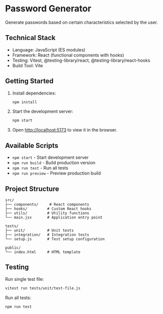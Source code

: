 # Password Generator

Generate passwords based on certain characteristics selected by the user.

## Technical Stack

- Language: JavaScript (ES modules)
- Framework: React (functional components with hooks)
- Testing: Vitest, @testing-library/react, @testing-library/react-hooks
- Build Tool: Vite

## Getting Started

1. Install dependencies:
   ```bash
   npm install
   ```

2. Start the development server:
   ```bash
   npm start
   ```

3. Open [http://localhost:5173](http://localhost:5173) to view it in the browser.

## Available Scripts

- `npm start` - Start development server
- `npm run build` - Build production version
- `npm run test` - Run all tests
- `npm run preview` - Preview production build

## Project Structure

```
src/
├── components/     # React components
├── hooks/         # Custom React hooks
├── utils/         # Utility functions
└── main.jsx       # Application entry point

tests/
├── unit/          # Unit tests
├── integration/   # Integration tests
└── setup.js       # Test setup configuration

public/
└── index.html     # HTML template
```

## Testing

Run single test file:
```bash
vitest run tests/unit/test-file.js
```

Run all tests:
```bash
npm run test
```